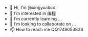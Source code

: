 - 👋 Hi, I’m @xingyuabcd
- 👀 I’m interested in 编程
- 🌱 I’m currently learning ...
- 💞️ I’m looking to collaborate on ...
- 📫 How to reach me QQ1749053834

<!---
xingyuabcd/xingyuabcd is a ✨ special ✨ repository because its `README.md` (this file) appears on your GitHub profile.
You can click the Preview link to take a look at your changes.
--->
